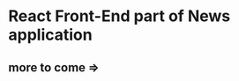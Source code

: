 # React Front-End part of News application
## more to come =>
<!-- 
const isLoggedIn... => show/hide icons

COMPONENTS => REPRESENTATIONAL => DATA... -->